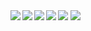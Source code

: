 
<img src="https://github-readme-stats.vercel.app/api?username=SeymenKok&show_icons=true&theme=radical"/>

<img  src="https://github-readme-stats.vercel.app/api/top-langs/?username=SeymenKok&langs_count=8"/>

<img  align="left" src="https://img.shields.io/badge/c%23-%23239120.svg?style=for-the-badge&logo=c-sharp&logoColor=white" />
<img  align="left" src="https://img.shields.io/badge/css3-%231572B6.svg?style=for-the-badge&logo=css3&logoColor=white" />
<img  align="left" src="https://img.shields.io/badge/html5-%23E34F26.svg?style=for-the-badge&logo=html5&logoColor=white)" />
<img  align="left" src="https://img.shields.io/badge/javascript-%23323330.svg?style=for-the-badge&logo=javascript&logoColor=%23F7DF1E" />
